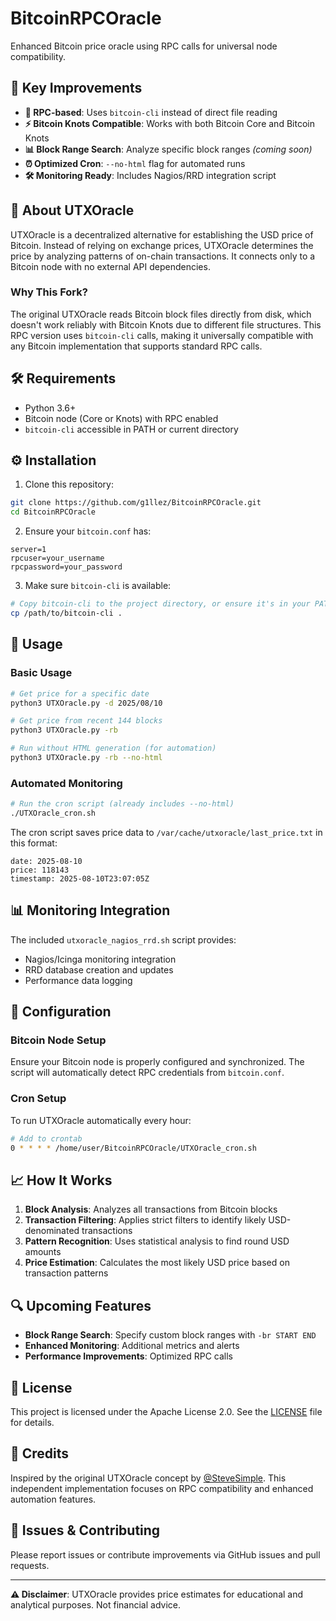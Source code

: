# BitcoinRPCOracle

Enhanced Bitcoin price oracle using RPC calls for universal node compatibility.

## 🚀 Key Improvements

- **🔧 RPC-based**: Uses `bitcoin-cli` instead of direct file reading
- **⚡ Bitcoin Knots Compatible**: Works with both Bitcoin Core and Bitcoin Knots
- **📊 Block Range Search**: Analyze specific block ranges *(coming soon)*
- **⏰ Optimized Cron**: `--no-html` flag for automated runs
- **🛠️ Monitoring Ready**: Includes Nagios/RRD integration script

## 📖 About UTXOracle

UTXOracle is a decentralized alternative for establishing the USD price of Bitcoin. Instead of relying on exchange prices, UTXOracle determines the price by analyzing patterns of on-chain transactions. It connects only to a Bitcoin node with no external API dependencies.

### Why This Fork?

The original UTXOracle reads Bitcoin block files directly from disk, which doesn't work reliably with Bitcoin Knots due to different file structures. This RPC version uses `bitcoin-cli` calls, making it universally compatible with any Bitcoin implementation that supports standard RPC calls.

## 🛠️ Requirements

- Python 3.6+
- Bitcoin node (Core or Knots) with RPC enabled
- `bitcoin-cli` accessible in PATH or current directory

## ⚙️ Installation

1. Clone this repository:
```bash
git clone https://github.com/g1llez/BitcoinRPCOracle.git
cd BitcoinRPCOracle
```

2. Ensure your `bitcoin.conf` has:
```
server=1
rpcuser=your_username
rpcpassword=your_password
```

3. Make sure `bitcoin-cli` is available:
```bash
# Copy bitcoin-cli to the project directory, or ensure it's in your PATH
cp /path/to/bitcoin-cli .
```

## 🎯 Usage

### Basic Usage
```bash
# Get price for a specific date
python3 UTXOracle.py -d 2025/08/10

# Get price from recent 144 blocks
python3 UTXOracle.py -rb

# Run without HTML generation (for automation)
python3 UTXOracle.py -rb --no-html
```

### Automated Monitoring
```bash
# Run the cron script (already includes --no-html)
./UTXOracle_cron.sh
```

The cron script saves price data to `/var/cache/utxoracle/last_price.txt` in this format:
```
date: 2025-08-10
price: 118143
timestamp: 2025-08-10T23:07:05Z
```

## 📊 Monitoring Integration

The included `utxoracle_nagios_rrd.sh` script provides:
- Nagios/Icinga monitoring integration
- RRD database creation and updates
- Performance data logging

## 🔧 Configuration

### Bitcoin Node Setup
Ensure your Bitcoin node is properly configured and synchronized. The script will automatically detect RPC credentials from `bitcoin.conf`.

### Cron Setup
To run UTXOracle automatically every hour:
```bash
# Add to crontab
0 * * * * /home/user/BitcoinRPCOracle/UTXOracle_cron.sh
```

## 📈 How It Works

1. **Block Analysis**: Analyzes all transactions from Bitcoin blocks
2. **Transaction Filtering**: Applies strict filters to identify likely USD-denominated transactions
3. **Pattern Recognition**: Uses statistical analysis to find round USD amounts
4. **Price Estimation**: Calculates the most likely USD price based on transaction patterns

## 🔍 Upcoming Features

- **Block Range Search**: Specify custom block ranges with `-br START END`
- **Enhanced Monitoring**: Additional metrics and alerts
- **Performance Improvements**: Optimized RPC calls

## 📝 License

This project is licensed under the Apache License 2.0. See the [LICENSE](LICENSE) file for details.

## 🙏 Credits

Inspired by the original UTXOracle concept by [@SteveSimple](https://twitter.com/SteveSimple). This independent implementation focuses on RPC compatibility and enhanced automation features.

## 🐛 Issues & Contributing

Please report issues or contribute improvements via GitHub issues and pull requests.

---

**⚠️ Disclaimer**: UTXOracle provides price estimates for educational and analytical purposes. Not financial advice.
